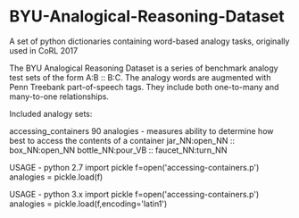 # BYU-Analogical-Reasoning-Dataset
A set of python dictionaries containing word-based analogy tasks, originally used in CoRL 2017

The BYU Analogical Reasoning Dataset is a series of benchmark analogy test sets of the form A:B :: B:C.
The analogy words are augmented with Penn Treebank part-of-speech tags. They include both one-to-many and many-to-one relationships.

Included analogy sets:

accessing_containers
90 analogies - measures ability to determine how best to access the contents of a container
jar_NN:open_NN :: box_NN:open_NN
bottle_NN:pour_VB :: faucet_NN:turn_NN

USAGE - python 2.7
import pickle
f=open('accessing-containers.p')
analogies = pickle.load(f)

USAGE - python 3.x
import pickle
f=open('accessing-containers.p')
analogies = pickle.load(f,encoding='latin1')
